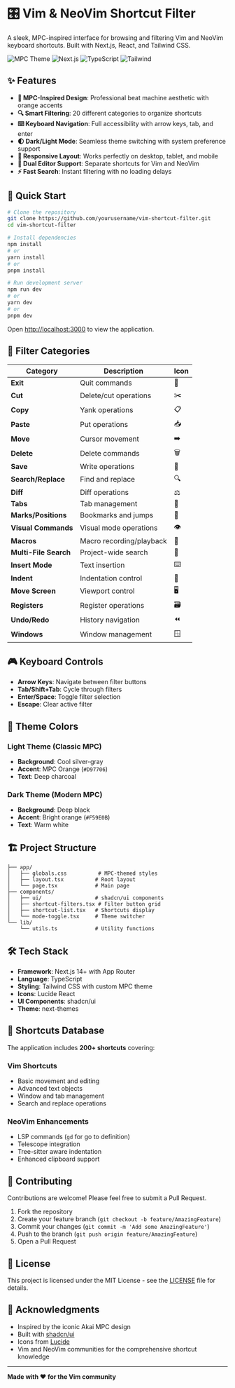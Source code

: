 # 🎛️ Vim & NeoVim Shortcut Filter

A sleek, MPC-inspired interface for browsing and filtering Vim and NeoVim keyboard shortcuts. Built with Next.js, React, and Tailwind CSS.

![MPC Theme](https://img.shields.io/badge/Theme-MPC_Inspired-orange)
![Next.js](https://img.shields.io/badge/Next.js-14+-black)
![TypeScript](https://img.shields.io/badge/TypeScript-5+-blue)
![Tailwind](https://img.shields.io/badge/Tailwind-3+-cyan)

## ✨ Features

- **🎹 MPC-Inspired Design**: Professional beat machine aesthetic with orange accents
- **🔍 Smart Filtering**: 20 different categories to organize shortcuts
- **⌨️ Keyboard Navigation**: Full accessibility with arrow keys, tab, and enter
- **🌓 Dark/Light Mode**: Seamless theme switching with system preference support
- **📱 Responsive Layout**: Works perfectly on desktop, tablet, and mobile
- **🎯 Dual Editor Support**: Separate shortcuts for Vim and NeoVim
- **⚡ Fast Search**: Instant filtering with no loading delays

## 🚀 Quick Start

```bash
# Clone the repository
git clone https://github.com/yourusername/vim-shortcut-filter.git
cd vim-shortcut-filter

# Install dependencies
npm install
# or
yarn install
# or
pnpm install

# Run development server
npm run dev
# or
yarn dev
# or
pnpm dev
```

Open [http://localhost:3000](http://localhost:3000) to view the application.

## 🎯 Filter Categories

| Category              | Description              | Icon |
| --------------------- | ------------------------ | ---- |
| **Exit**              | Quit commands            | 🚪   |
| **Cut**               | Delete/cut operations    | ✂️   |
| **Copy**              | Yank operations          | 📋   |
| **Paste**             | Put operations           | 📥   |
| **Move**              | Cursor movement          | ➡️   |
| **Delete**            | Delete commands          | 🗑️   |
| **Save**              | Write operations         | 💾   |
| **Search/Replace**    | Find and replace         | 🔍   |
| **Diff**              | Diff operations          | ⚖️   |
| **Tabs**              | Tab management           | 📁   |
| **Marks/Positions**   | Bookmarks and jumps      | 🔖   |
| **Visual Commands**   | Visual mode operations   | 👁️   |
| **Macros**            | Macro recording/playback | 🔄   |
| **Multi-File Search** | Project-wide search      | 📄   |
| **Insert Mode**       | Text insertion           | ⌨️   |
| **Indent**            | Indentation control      | 📐   |
| **Move Screen**       | Viewport control         | 🖥️   |
| **Registers**         | Register operations      | 🗃️   |
| **Undo/Redo**         | History navigation       | ⏪   |
| **Windows**           | Window management        | 🪟   |

## 🎮 Keyboard Controls

- **Arrow Keys**: Navigate between filter buttons
- **Tab/Shift+Tab**: Cycle through filters
- **Enter/Space**: Toggle filter selection
- **Escape**: Clear active filter

## 🎨 Theme Colors

### Light Theme (Classic MPC)

- **Background**: Cool silver-gray
- **Accent**: MPC Orange (`#D97706`)
- **Text**: Deep charcoal

### Dark Theme (Modern MPC)

- **Background**: Deep black
- **Accent**: Bright orange (`#F59E0B`)
- **Text**: Warm white

## 🏗️ Project Structure

```
├── app/
│   ├── globals.css          # MPC-themed styles
│   ├── layout.tsx          # Root layout
│   └── page.tsx            # Main page
├── components/
│   ├── ui/                 # shadcn/ui components
│   ├── shortcut-filters.tsx # Filter button grid
│   ├── shortcut-list.tsx   # Shortcuts display
│   └── mode-toggle.tsx     # Theme switcher
└── lib/
    └── utils.ts            # Utility functions
```

## 🛠️ Tech Stack

- **Framework**: Next.js 14+ with App Router
- **Language**: TypeScript
- **Styling**: Tailwind CSS with custom MPC theme
- **Icons**: Lucide React
- **UI Components**: shadcn/ui
- **Theme**: next-themes

## 📝 Shortcuts Database

The application includes **200+ shortcuts** covering:

### Vim Shortcuts

- Basic movement and editing
- Advanced text objects
- Window and tab management
- Search and replace operations

### NeoVim Enhancements

- LSP commands (`gd` for go to definition)
- Telescope integration
- Tree-sitter aware indentation
- Enhanced clipboard support

## 🤝 Contributing

Contributions are welcome! Please feel free to submit a Pull Request.

1. Fork the repository
2. Create your feature branch (`git checkout -b feature/AmazingFeature`)
3. Commit your changes (`git commit -m 'Add some AmazingFeature'`)
4. Push to the branch (`git push origin feature/AmazingFeature`)
5. Open a Pull Request

## 📄 License

This project is licensed under the MIT License - see the [LICENSE](LICENSE) file for details.

## 🙏 Acknowledgments

- Inspired by the iconic Akai MPC design
- Built with [shadcn/ui](https://ui.shadcn.com/)
- Icons from [Lucide](https://lucide.dev/)
- Vim and NeoVim communities for the comprehensive shortcut knowledge

---

**Made with ❤️ for the Vim community**
